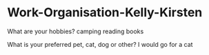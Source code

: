 # Work-Organisation-Kelly-Kirsten

What are your hobbies?
camping
reading books 

What is your preferred pet, cat, dog or other?
I would go for a cat
